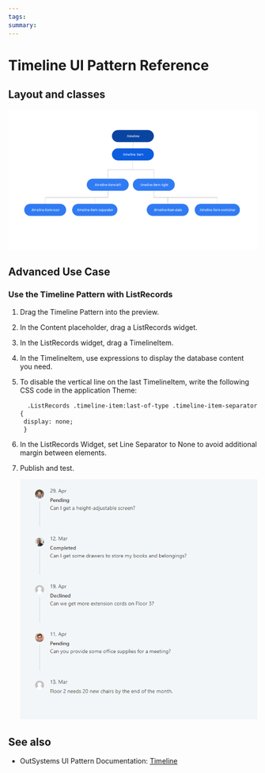 ```yaml
---
tags:
summary: 
---
```


# Timeline UI Pattern Reference

## Layout and classes

![](images/timeline-image-1.png?width=750)

## Advanced Use Case

### Use the Timeline Pattern with ListRecords

1. Drag the Timeline Pattern into the preview.
1. In the Content placeholder, drag a ListRecords widget.
1. In the ListRecords widget, drag a TimelineItem.
1. In the TimelineItem, use expressions to display the database content you need.
1. To disable the vertical line on the last TimelineItem, write the following CSS code in the application Theme:

         .ListRecords .timeline-item:last-of-type .timeline-item-separator {
        display: none; 
        }
    
1. In the ListRecords Widget, set Line Separator to None to avoid additional margin between elements.

1. Publish and test.

    ![](<images/timeline-image-4.png>)


 ## See also

* OutSystems UI Pattern Documentation: [Timeline](https://success.outsystems.com/Documentation/11/Developing_an_Application/Design_UI/Patterns/Using_Web_Patterns/Navigation/Timeline)

